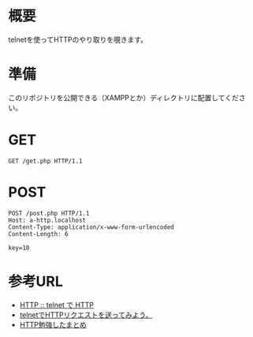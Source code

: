 # 概要
telnetを使ってHTTPのやり取りを覗きます。

# 準備

このリポジトリを公開できる（XAMPPとか）ディレクトリに配置してください。


# GET

```
GET /get.php HTTP/1.1
```

# POST

```
POST /post.php HTTP/1.1  
Host: a-http.localhost  
Content-Type: application/x-www-form-urlencoded  
Content-Length: 6  
  
key=10  
```


# 参考URL

* [HTTP :: telnet で HTTP](http://tm.root-n.com/protocol:http:telnet_http)
* [telnetでHTTPリクエストを送ってみよう。](http://masasuzu.hatenablog.jp/entry/20110205/1296886588)
* [HTTP勉強したまとめ](http://momongahoi.hatenablog.com/entry/2014/01/18/155207)

